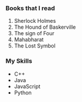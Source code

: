 ### Books that I read
1. Sherlock Holmes
  1. The Hound of Baskerville
  2. The sign of Four
2. Mahabharat
3. The Lost Symbol

### My Skills
* C++
* Java
* JavaScript
* Python

